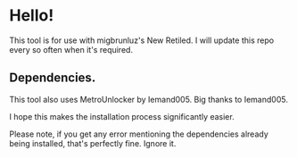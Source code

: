 # Hello!
This tool is for use with migbrunluz's New Retiled. I will update this repo every so often when it's required.
## Dependencies.
This tool also uses MetroUnlocker by Iemand005. Big thanks to Iemand005.

I hope this makes the installation process significantly easier.

Please note, if you get any error mentioning the dependencies already being installed, that's perfectly fine. Ignore it.
